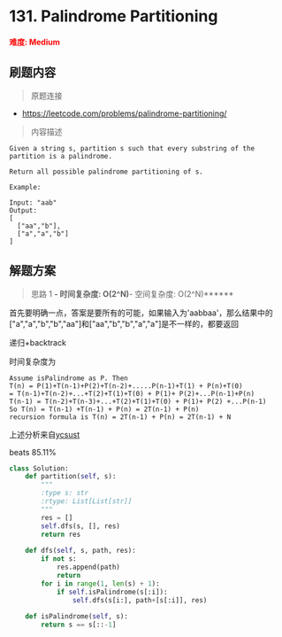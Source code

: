# 131. Palindrome Partitioning

**<font color=red>难度: Medium</font>**

## 刷题内容

> 原题连接

* https://leetcode.com/problems/palindrome-partitioning/

> 内容描述

```
Given a string s, partition s such that every substring of the partition is a palindrome.

Return all possible palindrome partitioning of s.

Example:

Input: "aab"
Output:
[
  ["aa","b"],
  ["a","a","b"]
]
```

## 解题方案

> 思路 1
******- 时间复杂度: O(2^N)******- 空间复杂度: O(2^N)******


首先要明确一点，答案是要所有的可能，如果输入为'aabbaa'，那么结果中的["a","a","b","b","aa"]和["aa","b","b","a","a"]是不一样的，都要返回

递归+backtrack

时间复杂度为

```
Assume isPalindrome as P. Then
T(n) = P(1)+T(n-1)+P(2)+T(n-2)+.....P(n-1)+T(1) + P(n)+T(0)
= T(n-1)+T(n-2)+...+T(2)+T(1)+T(0) + P(1)+ P(2)+...P(n-1)+P(n)
T(n-1) = T(n-2)+T(n-3)+...+T(2)+T(1)+T(0) + P(1)+ P(2) +...P(n-1)
So T(n) = T(n-1) +T(n-1) + P(n) = 2T(n-1) + P(n)
recursion formula is T(n) = 2T(n-1) + P(n) = 2T(n-1) + N
```

上述分析来自[ycsust](https://leetcode.com/ycsustc/)

beats 85.11%

```python
class Solution:
    def partition(self, s):
        """
        :type s: str
        :rtype: List[List[str]]
        """
        res = []
        self.dfs(s, [], res)
        return res
        
    def dfs(self, s, path, res):
        if not s:
            res.append(path)
            return
        for i in range(1, len(s) + 1):
            if self.isPalindrome(s[:i]):
                self.dfs(s[i:], path+[s[:i]], res)
                    
    def isPalindrome(self, s):
        return s == s[::-1]
```
































